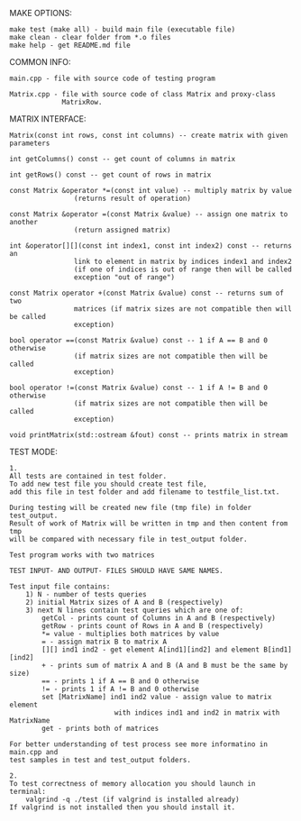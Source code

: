 
MAKE OPTIONS:

    make test (make all) - build main file (executable file)
    make clean - clear folder from *.o files
    make help - get README.md file


COMMON INFO:

    main.cpp - file with source code of testing program

    Matrix.cpp - file with source code of class Matrix and proxy-class
                 MatrixRow.

MATRIX INTERFACE:

    Matrix(const int rows, const int columns) -- create matrix with given parameters

    int getColumns() const -- get count of columns in matrix

    int getRows() const -- get count of rows in matrix

    const Matrix &operator *=(const int value) -- multiply matrix by value
                    (returns result of operation)

    const Matrix &operator =(const Matrix &value) -- assign one matrix to another
                    (return assigned matrix)

    int &operator[][](const int index1, const int index2) const -- returns an
                    link to element in matrix by indices index1 and index2
                    (if one of indices is out of range then will be called
                    exception "out of range")

    const Matrix operator +(const Matrix &value) const -- returns sum of two
                    matrices (if matrix sizes are not compatible then will be called
                    exception)

    bool operator ==(const Matrix &value) const -- 1 if A == B and 0 otherwise
                    (if matrix sizes are not compatible then will be called
                    exception)

    bool operator !=(const Matrix &value) const -- 1 if A != B and 0 otherwise
                    (if matrix sizes are not compatible then will be called
                    exception)

    void printMatrix(std::ostream &fout) const -- prints matrix in stream


TEST MODE:

    1.
    All tests are contained in test folder.
    To add new test file you should create test file,
    add this file in test folder and add filename to testfile_list.txt.

    During testing will be created new file (tmp file) in folder test_output.
    Result of work of Matrix will be written in tmp and then content from tmp
    will be compared with necessary file in test_output folder.

    Test program works with two matrices

    TEST INPUT- AND OUTPUT- FILES SHOULD HAVE SAME NAMES.

    Test input file contains:
        1) N - number of tests queries
        2) initial Matrix sizes of A and B (respectively)
        3) next N lines contain test queries which are one of:
            getCol - prints count of Columns in A and B (respectively)
            getRow - prints count of Rows in A and B (respectively)
            *= value - multiplies both matrices by value
            = - assign matrix B to matrix A
            [][] ind1 ind2 - get element A[ind1][ind2] and element B[ind1][ind2]
            + - prints sum of matrix A and B (A and B must be the same by size)
            == - prints 1 if A == B and 0 otherwise
            != - prints 1 if A != B and 0 otherwise
            set [MatrixName] ind1 ind2 value - assign value to matrix element
                              with indices ind1 and ind2 in matrix with MatrixName
            get - prints both of matrices

    For better understanding of test process see more informatino in main.cpp and
    test samples in test and test_output folders.

    2.
    To test correctness of memory allocation you should launch in terminal:
        valgrind -q ./test (if valgrind is installed already)
    If valgrind is not installed then you should install it.
